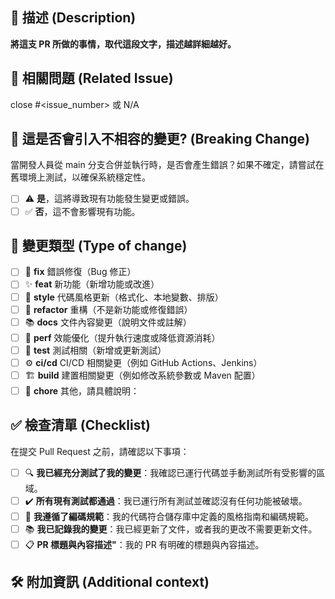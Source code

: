 ## 📝 描述 (Description)

**將這支 PR 所做的事情，取代這段文字，描述越詳細越好。**

## 🔗 相關問題 (Related Issue)

close #<issue_number> 或 N/A

## 🚨 這是否會引入不相容的變更? (Breaking Change)

當開發人員從 main 分支合併並執行時，是否會產生錯誤？如果不確定，請嘗試在舊環境上測試，以確保系統穩定性。

- [ ] ⚠️ **是**，這將導致現有功能發生變更或錯誤。
- [ ] ✅ **否**，這不會影響現有功能。

## 🔄 變更類型 (Type of change)

- [ ] 🐛 **fix**      錯誤修復（Bug 修正）
- [ ] ✨ **feat**     新功能（新增功能或改進）
- [ ] 🎨 **style**    代碼風格更新（格式化、本地變數、排版）
- [ ] 🔧 **refactor** 重構（不是新功能或修復錯誤）
- [ ] 📚 **docs**     文件內容變更（說明文件或註解）
- [ ] 🚀 **perf**     效能優化（提升執行速度或降低資源消耗）
- [ ] 🧪 **test**     測試相關（新增或更新測試）
- [ ] ⚙️ **ci/cd**    CI/CD 相關變更（例如 GitHub Actions、Jenkins）
- [ ] 🏗️ **build**    建置相關變更（例如修改系統參數或 Maven 配置）
- [ ] 🧹 **chore**    其他，請具體說明：

## ✅ 檢查清單 (Checklist)

在提交 Pull Request 之前，請確認以下事項：

- [ ] 🔍 **我已經充分測試了我的變更**：我確認已運行代碼並手動測試所有受影響的區域。
- [ ] ✔️ **所有現有測試都通過**：我已運行所有測試並確認沒有任何功能被破壞。
- [ ] 🎯 **我遵循了編碼規範**：我的代碼符合儲存庫中定義的風格指南和編碼規範。
- [ ] 📚 **我已記錄我的變更**：我已經更新了文件，或者我的更改不需要更新文件。
- [ ] 📋 **PR 標題與內容描述"**：我的 PR 有明確的標題與內容描述。

## 🛠 附加資訊 (Additional context)

<!--
如果有任何額外資訊可以幫助審查此 PR，請在這裡補充，例如：
- 這項變更的設計考量或技術決策
- 相關截圖或日誌
- 影響範圍或相依性分析
如果沒有額外資訊，可以留空此區塊。
-->
